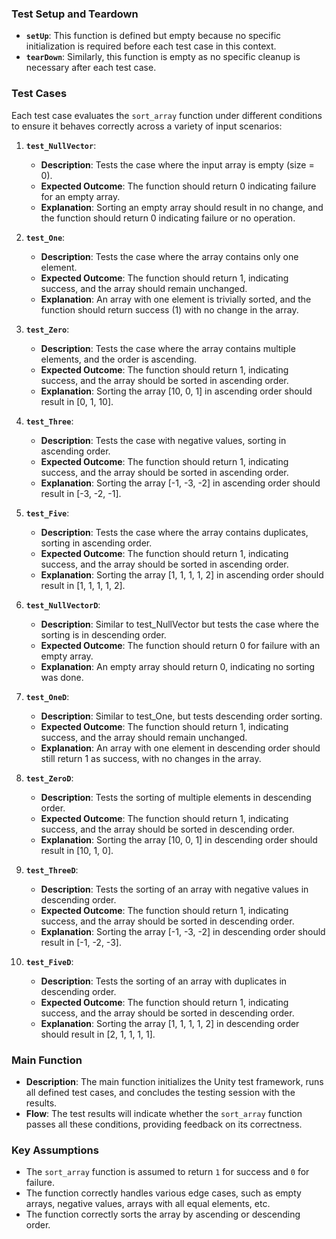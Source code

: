 ### **Test Setup and Teardown**

- **`setUp`**: This function is defined but empty because no specific initialization is required before each test case
  in this context.
- **`tearDown`**: Similarly, this function is empty as no specific cleanup is necessary after each test case.

### **Test Cases**

Each test case evaluates the `sort_array` function under different conditions to ensure it behaves correctly across a
variety of input scenarios:

1. **`test_NullVector`**:
    - **Description**: Tests the case where the input array is empty (size = 0).
    - **Expected Outcome**: The function should return 0 indicating failure for an empty array.
    - **Explanation**:  Sorting an empty array should result in no change, and the function should return 0 indicating failure or no operation.

2. **`test_One`**:
    - **Description**: Tests the case where the array contains only one element.
    - **Expected Outcome**: The function should return 1, indicating success, and the array should remain unchanged.
    - **Explanation**: An array with one element is trivially sorted, and the function should return success (1) with no change in the array.

3. **`test_Zero`**:
    - **Description**: Tests the case where the array contains multiple elements, and the order is ascending.
    - **Expected Outcome**: The function should return 1, indicating success, and the array should be sorted in ascending order.
    - **Explanation**:  Sorting the array [10, 0, 1] in ascending order should result in [0, 1, 10].

4. **`test_Three`**:
    - **Description**: Tests the case with negative values, sorting in ascending order.
    - **Expected Outcome**: The function should return 1, indicating success, and the array should be sorted in ascending order.
    - **Explanation**:  Sorting the array [-1, -3, -2] in ascending order should result in [-3, -2, -1].

5. **`test_Five`**:
    - **Description**: Tests the case where the array contains duplicates, sorting in ascending order.
    - **Expected Outcome**: The function should return 1, indicating success, and the array should be sorted in ascending order.
    - **Explanation**:  Sorting the array [1, 1, 1, 1, 2] in ascending order should result in [1, 1, 1, 1, 2].

6. **`test_NullVectorD`**:
    - **Description**: Similar to test_NullVector but tests the case where the sorting is in descending order.
    - **Expected Outcome**: The function should return 0 for failure with an empty array.
    - **Explanation**: An empty array should return 0, indicating no sorting was done.

7. **`test_OneD`**:
    - **Description**:  Similar to test_One, but tests descending order sorting.
    - **Expected Outcome**:  The function should return 1, indicating success, and the array should remain unchanged.
    - **Explanation**: An array with one element in descending order should still return 1 as success, with no changes in the array.

8. **`test_ZeroD`**:

    - **Description**:  Tests the sorting of multiple elements in descending order.
    - **Expected Outcome**: The function should return 1, indicating success, and the array should be sorted in descending order.
    - **Explanation**: Sorting the array [10, 0, 1] in descending order should result in [10, 1, 0].
      

9. **`test_ThreeD`**:

    - **Description**:  Tests the sorting of an array with negative values in descending order.
    - **Expected Outcome**: The function should return 1, indicating success, and the array should be sorted in descending order.
    - **Explanation**: Sorting the array [-1, -3, -2] in descending order should result in [-1, -2, -3].

10. **`test_FiveD`**:

    - **Description**:  Tests the sorting of an array with duplicates in descending order.
    - **Expected Outcome**: The function should return 1, indicating success, and the array should be sorted in descending order.
    - **Explanation**: Sorting the array [1, 1, 1, 1, 2] in descending order should result in [2, 1, 1, 1, 1].

### **Main Function**

- **Description**: The main function initializes the Unity test framework, runs all defined test cases, and concludes
  the testing session with the results.
- **Flow**: The test results will indicate whether the `sort_array` function passes all these conditions, providing
  feedback on its correctness.

### **Key Assumptions**

- The `sort_array` function is assumed to return `1` for success and `0` for failure.
- The function correctly handles various edge cases, such as empty arrays, negative values, arrays with all equal
  elements, etc.
- The function correctly sorts the array by ascending or descending order.